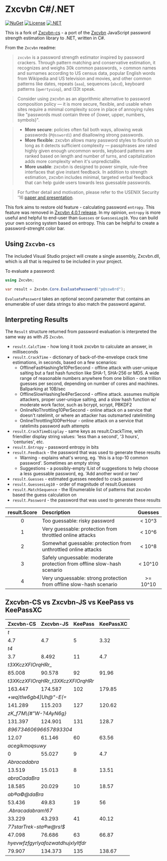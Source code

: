 Zxcvbn C#/.NET
==============

[![NuGet](https://img.shields.io/nuget/v/zxcvbn-extra)](https://www.nuget.org/packages/zxcvbn-extra)
[![License](https://img.shields.io/github/license/AdisonCavani/zxcvbn-extra-cs)](https://github.com/AdisonCavani/zxcvbn-extra-cs/blob/master/LICENSE)
[![.NET](https://github.com/AdisonCavani/zxcvbn-extra-cs/actions/workflows/dotnet.yml/badge.svg?branch=master)](https://github.com/AdisonCavani/zxcvbn-extra-cs/actions/workflows/dotnet.yml)


This is a fork of [Zxcvbn-cs](https://github.com/trichards57/zxcvbn-cs) - a port of the [Zxcvbn](https://github.com/dropbox/zxcvbn) JavaScript password strength estimation library to .NET, written in C#.

From the `Zxcvbn` readme:

> `zxcvbn` is a password strength estimator inspired by password crackers. Through pattern matching and conservative estimation, it recognizes and weighs 30k common passwords, > common names and surnames according to US census data, popular English words from Wikipedia and US television and movies, and other common patterns like dates, repeats (`aaa`), sequences (`abcd`), keyboard patterns (`qwertyuiop`), and l33t speak.

> Consider using zxcvbn as an algorithmic alternative to password composition policy — it is more secure, flexible, and usable when sites require a minimal complexity score in place of annoying rules like "passwords must contain three of {lower, upper, numbers, symbols}".

> * __More secure__: policies often fail both ways, allowing weak passwords (`P@ssword1`) and disallowing strong passwords.
> * __More flexible__: zxcvbn allows many password styles to flourish so long as it detects sufficient complexity — passphrases are rated highly given enough uncommon words, keyboard patterns are ranked based on length and number of turns, and capitalization adds more complexity when it's unpredictaBle.
> * __More usable__: zxcvbn is designed to power simple, rule-free interfaces that give instant feedback. In addition to strength estimation, zxcvbn includes minimal, targeted verbal feedback that can help guide users towards less guessable passwords.

> For further detail and motivation, please refer to the USENIX Security '16 [paper and presentation](https://www.usenix.org/conference/usenixsecurity16/technical-sessions/presentation/wheeler).

This fork aims to restore old feature - calculating password `entropy`. This feature was removed in [Zxcvbn 4.0.1 release](https://github.com/dropbox/zxcvbn/releases/tag/4.0.1). In my opinion, `entropy` is more useful and helpful to end-user than `Guesses` or `GuessesLog10`. You can build your own scoring system based on entropy. This can be helpful to create a password-strenght color bar.

## Using `Zxcvbn-cs`

The included Visual Studio project will create a single assembly, Zxcvbn.dll, which is all that is
required to be included in your project.

To evaluate a password:

``` C#
using Zxcvbn;

var result = Zxcvbn.Core.EvaluatePassword("p@ssw0rd");
```

`EvaluatePassword` takes an optional second parameter that contains an enumerable of
user data strings to also match the password against.

## Interpreting Results

The `Result` structure returned from password evaluation is interpreted the same way as with JS `Zxcvbn`.

- `result.CalcTime` - how long it took zxcvbn to calculate an answer, in milliseconds
- `result.CrackTime` - dictionary of back-of-the-envelope crack time estimations, in seconds, based on a few scenarios:
     * OfflineFastHashing1e10PerSecond - offline attack with user-unique salting but a fast hash function like SHA-1, SHA-256 or MD5. A wide range of reasonable numbers anywhere from one billion - one trillion guesses per second, depending on number of cores and machines. Ballparking at 10B/sec
     * OfflineSlowHashing1e4PerSecond - offline attack. assumes multiple attackers, proper user-unique salting, and a slow hash function w/ moderate work factor, such as bcrypt, scrypt, PBKDF2
     * OnlineNoThrottling10PerSecond - online attack on a service that doesn't ratelimit, or where an attacker has outsmarted ratelimiting
     * OnlineThrottling100PerHour - online attack on a service that ratelimits password auth attempts
- `result.CrackTimeDisplay` - same keys as result.CrackTime, with friendlier display string values: 'less than a second', '3 hours', 'centuries', etc.
- `result.Entropy` - password entropy in bits
- `result.Feedback` - the password that was used to generate these results
     * Warning - explains what's wrong, eg. 'this is a top-10 common password'. Sometimes an empty string
     * Suggestions - a possibly-empty IList<string> of suggestions to help choose a less guessable password, eg. 'Add another word or two'
- `result.Guesses` - estimated guesses needed to crack password
- `result.GuessesLog10` - order of magnitude of result.Guesses
- `result.MatchSequence` - the IEnumerable<Match> list of patterns that zxcvbn based the guess calculation on
- `result.Password` - the password that was used to generate these results
 

| result.Score | Description  | Guesses |
| :----------: | :----------- | :------:|
| 0 | Too guessable: risky password  | < 10^3 |
| 1 | Very guessable: protection from throttled online attacks | < 10^6 |
| 2 | Somewhat guessable: protection from unthrottled online attacks | < 10^8 |
| 3 | Safely unguessable: moderate protection from offline slow-hash scenario | < 10^10 |
| 4 | Very unguessable: strong protection from offline slow-hash scenario | >= 10^10 |

## Zxcvbn-CS vs Zxcvbn-JS vs KeePass vs KeePassXC
 
<table>
    <thead>
        <tr>
            <th>Zxcvbn-CS</th>
            <th>Zxcvbn-JS</th>
            <th>KeePass</th>
            <th>KeePassXC</th>
        </tr>
    </thead>
    <tbody>
        <tr>
            <td colspan=4><i>t</i></td>
        </tr>
        <tr>
            <td>4.7</td>
            <td>4.7</td>
            <td>5</td>
            <td>3.32</td>
        </tr>
        <tr>
            <td colspan=4><i>t4</i></td>
        </tr>
        <tr>
            <td>3.7</td>
            <td>8.492</td>
            <td>11</td>
            <td>4.7</td>
        </tr>
        <tr>
            <td colspan=4><i>t3XKczXFIOrqHRr_</i></td>
        </tr>
        <tr>
            <td>85.008</td>
            <td>90.578</td>
            <td>92</td>
            <td>91.96</td>
        </tr>
        <tr>
            <td colspan=4><i>t3XKczXFIOrqHRr_t3XKczXFIOrqHRr</i></td>
        </tr>
        <tr>
            <td>163.447</td>
            <td>174.587</td>
            <td>102</td>
            <td>179.85</td>
        </tr>
        <tr>
            <td colspan=4><i>+wq)tIw6gb4]Uh@"-E(=</i></td>
        </tr>
        <tr>
            <td>141.289</td>
            <td>115.203</td>
            <td>127</td>
            <td>120.62</td>
        </tr>
        <tr>
            <td colspan=4><i>zK_f7M\(#"W-?4AyN6g}</i></td>
        </tr>
        <tr>
            <td>131.397</td>
            <td>124.901</td>
            <td>131</td>
            <td>128.7</td>
        </tr>
        <tr>
            <td colspan=4><i>89673460696657893304</i></td>
        </tr>
        <tr>
            <td>12.07</td>
            <td>61.146</td>
            <td>60</td>
            <td>63.56</td>
        </tr>
        <tr>
            <td colspan=4><i>acegikmoqsuwy</i></td>
        </tr>
        <tr>
            <td>0</td>
            <td>55.027</td>
            <td>9</td>
            <td>4.7</td>
        </tr>
        <tr>
            <td colspan=4><i>Abracadabra</i></td>
        </tr>
        <tr>
            <td>13.519</td>
            <td>15.013</td>
            <td>8</td>
            <td>13.51</td>
        </tr>
        <tr>
            <td colspan=4><i>abraCadaBra</i></td>
        </tr>
        <tr>
            <td>18.585</td>
            <td>20.029</td>
            <td>10</td>
            <td>18.57</td>
        </tr>
        <tr>
            <td colspan=4><i>ab®a©@daBra</i></td>
        </tr>
        <tr>
            <td>53.436</td>
            <td>49.83</td>
            <td>19</td>
            <td>56</td>
        </tr>
        <tr>
            <td colspan=4><i>.Abracadabram!67</i></td>
        </tr>
        <tr>
            <td>33.229</td>
            <td>43.293</td>
            <td>41</td>
            <td>40.12</td>
        </tr>
        <tr>
            <td colspan=4><i>77starTrek-sta®w@rs!$</i></td>
        </tr>
        <tr>
            <td>47.098</td>
            <td>76.686</td>
            <td>63</td>
            <td>66.87</td>
        </tr>
        <tr>
         <td colspan=4><i>hyevwfzfgyrlyafozwatdhujxlyltfdr</i></td>
        </tr>
        <tr>
            <td>79.907</td>
            <td>134.373</td>
            <td>135</td>
            <td>138.67</td>
        </tr>
    </tbody>
</table>
